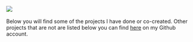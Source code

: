[![](https://img.shields.io/badge/github-projects-808080?style=for-the-badge&logo=github)](https://github.com/milosz08)
&nbsp;

Below you will find some of the projects I have done or co-created. Other projects that are not are listed below you can
find [here](https://github.com/milosz08) on my Github account.
